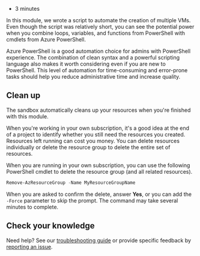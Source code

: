 - 3 minutes

In this module, we wrote a script to automate the creation of multiple VMs. Even though the script was relatively short, you can see the potential power when you combine loops, variables, and functions from PowerShell with cmdlets from Azure PowerShell.

Azure PowerShell is a good automation choice for admins with PowerShell experience. The combination of clean syntax and a powerful scripting language also makes it worth considering even if you are new to PowerShell. This level of automation for time-consuming and error-prone tasks should help you reduce administrative time and increase quality.

## Clean up

The sandbox automatically cleans up your resources when you're finished with this module.

When you're working in your own subscription, it's a good idea at the end of a project to identify whether you still need the resources you created. Resources left running can cost you money. You can delete resources individually or delete the resource group to delete the entire set of resources.

When you are running in your own subscription, you can use the following PowerShell cmdlet to delete the resource group (and all related resources).

```powershell
Remove-AzResourceGroup -Name MyResourceGroupName
```

When you are asked to confirm the delete, answer **Yes**, or you can add the `-Force` parameter to skip the prompt. The command may take several minutes to complete.

## Check your knowledge

Need help? See our [troubleshooting guide][1] or provide specific feedback by [reporting an issue][2].

[1]: https://docs.microsoft.com/en-us/learn/support/troubleshooting?uid=learn.automate-azure-tasks-with-powershell.9-summary&documentId=7f51e594-0ff9-9f02-9d0e-1005bd6ceca7&versionIndependentDocumentId=2625c5d3-62fc-cede-764c-afc05c6f5d2e&contentPath=%2FMicrosoftDocs%2Flearn-pr%2Fblob%2Flive%2Flearn-pr%2Fazure%2Fautomate-azure-tasks-with-powershell%2F9-summary.yml&url=https%3A%2F%2Fdocs.microsoft.com%2Fen-us%2Flearn%2Fmodules%2Fautomate-azure-tasks-with-powershell%2F9-summary&author=mirobb
[2]: https://docs.microsoft.com/en-us/learn/support/troubleshooting?uid=learn.automate-azure-tasks-with-powershell.9-summary&documentId=7f51e594-0ff9-9f02-9d0e-1005bd6ceca7&versionIndependentDocumentId=2625c5d3-62fc-cede-764c-afc05c6f5d2e&contentPath=%2FMicrosoftDocs%2Flearn-pr%2Fblob%2Flive%2Flearn-pr%2Fazure%2Fautomate-azure-tasks-with-powershell%2F9-summary.yml&url=https%3A%2F%2Fdocs.microsoft.com%2Fen-us%2Flearn%2Fmodules%2Fautomate-azure-tasks-with-powershell%2F9-summary&author=mirobb#report-feedback

